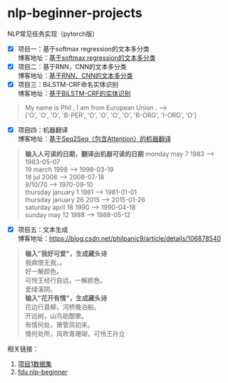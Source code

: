 # nlp-beginner-projects
NLP常见任务实现（pytorch版）

- [x] 项目一：基于softmax regression的文本多分类<br>
博客地址：[基于softmax regression的文本多分类](https://blog.csdn.net/philpanic9/article/details/106606415)
- [x] 项目二：基于RNN，CNN的文本多分类<br>
博客地址：[基于RNN、CNN的文本多分类](https://blog.csdn.net/philpanic9/article/details/106728786)<br>
- [x] 项目三：BiLSTM-CRF命名实体识别<br>
博客地址：[基于BiLSTM-CRF的实体识别](https://blog.csdn.net/philpanic9/article/details/106742297)<br>
> My  name is Phil , I am from European Union . --> <br>
['O', 'O', 'O', 'B-PER', 'O', 'O', 'O', 'O', 'B-ORG', 'I-ORG', 'O']

- [x] 项目四：机器翻译<br>
博客地址：[基于Seq2Seq（包含Attention）的机器翻译](https://blog.csdn.net/philpanic9/article/details/106806350)<br>
> **输入人可读的日期，翻译出机器可读的日期**
monday may 7 1983 --> 1983-05-07<br>
19 march 1998 --> 1998-03-19<br>
18 jul 2008 --> 2008-07-18<br>
9/10/70 --> 1970-09-10<br>
thursday january 1 1981 --> 1981-01-01<br>
thursday january 26 2015 --> 2015-01-26<br>
saturday april 18 1990 --> 1990-04-18<br>
sunday may 12 1988 --> 1988-05-12<br>
- [x] 项目五：文本生成<br>
博客地址：https://blog.csdn.net/philpanic9/article/details/106878540<br>
> **输入"我好可爱"，生成藏头诗**<br>
我病恨无我，。<br>
好一解颜色。<br>
可怜王经行自远，一解颜色。<br>
爱绿溪阴。<br>
> **输入"花开有情"，生成藏头诗**<br>
花边行县柳，河桥晚泊船。<br>
开远树，山鸟助酣歌。<br>
有情何处，箫管凤初来。<br>
情何处所，风吹青珊瑚，可怜王孙立<br>


相关链接：
 1. [项目1数据集](https://www.kaggle.com/c/sentiment-analysis-on-movie-reviews)
 2. [fdu nlp-beginner](https://github.com/FudanNLP/nlp-beginner)




